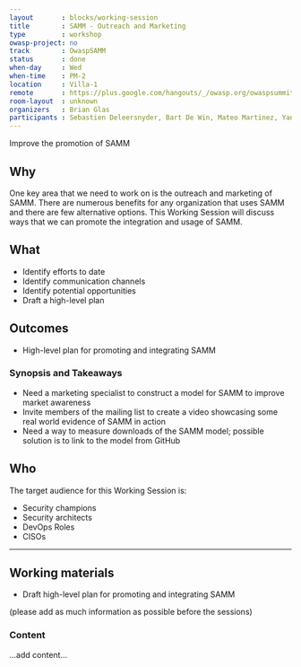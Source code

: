 ```yaml
---
layout       : blocks/working-session
title        : SAMM - Outreach and Marketing
type         : workshop
owasp-project: no
track        : OwaspSAMM
status       : done
when-day     : Wed
when-time    : PM-2
location     : Villa-1
remote       : https://plus.google.com/hangouts/_/owasp.org/owaspsummit-sam
room-layout  : unknown
organizers   : Brian Glas
participants : Sebastien Deleersnyder, Bart De Win, Mateo Martinez, Yan Kravchenko, Viktor Lindstrom
---
```


Improve the promotion of SAMM

## Why

One key area that we need to work on is the outreach and marketing of SAMM. There are numerous benefits for any organization that uses SAMM and there are few alternative options. This Working Session will discuss ways that we can promote the integration and usage of SAMM.

## What

- Identify efforts to date
- Identify communication channels
- Identify potential opportunities
- Draft a high-level plan

## Outcomes

- High-level plan for promoting and integrating SAMM

### Synopsis and Takeaways

- Need a marketing specialist to construct a model for SAMM to improve market awareness
- Invite members of the mailing list to create a video showcasing some real world evidence of SAMM in action
- Need a way to measure downloads of the SAMM model; possible solution is to link to the model from GitHub

## Who

The target audience for this Working Session is:

 - Security champions
 - Security architects
 - DevOps Roles
 - CISOs
 
 --- 

## Working materials

- Draft high-level plan for promoting and integrating SAMM

(please add as much information as possible before the sessions)

### Content

...add content...
